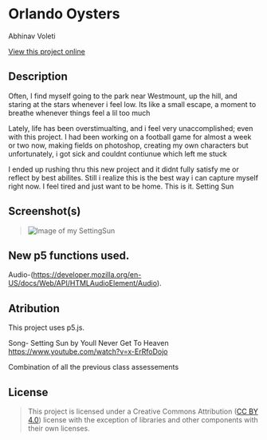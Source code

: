 # Orlando Oysters

Abhinav Voleti

[View this project online](https://abhivoleti.github.io/cart253/topics/Art-Jam/)

## Description

Often, I find myself going to the park near Westmount, up the hill, and staring at the stars whenever i feel low. Its like a small escape, a moment to breathe whenever things feel a lil too much 

Lately, life has been overstimualting, and i feel very unaccomplished; even with this project. I had been working on a football game for almost a week or two now, making fields on photoshop, creating my own characters but unfortunately, i got sick and couldnt contiunue which left me stuck

I ended up rushing thru this new project and it didnt fully satisfy me or reflect by best abilites. Still i realize this is the best way i can capture myself right now. I feel tired and just want to be home. This is it. Setting Sun 

## Screenshot(s)

> ![Image of my SettingSun](./assets/images/SettingSun)

## New p5 functions used.

Audio-(https://developer.mozilla.org/en-US/docs/Web/API/HTMLAudioElement/Audio).

## Atribution 

This project uses p5.js.

Song- Setting Sun by Youll Never Get To Heaven
https://www.youtube.com/watch?v=x-ErRfoDojo

Combination of all the previous class assessements

## License

> This project is licensed under a Creative Commons Attribution ([CC BY 4.0](https://creativecommons.org/licenses/by/4.0/deed.en)) license with the exception of libraries and other components with their own licenses.
